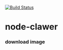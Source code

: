 [![Build Status](https://travis-ci.org/nicewahson/node-clawer.svg?branch=master)](https://travis-ci.org/nicewahson/node-clawer)
# node-clawer
### download image
